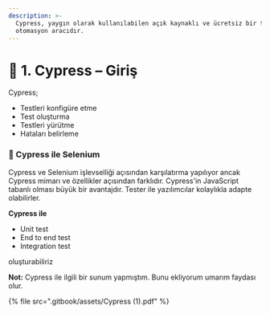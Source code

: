 ```yaml
---
description: >-
  Cypress, yaygın olarak kullanılabilen açık kaynaklı ve ücretsiz bir test
  otomasyon aracıdır.
---
```


# 🥑 1. Cypress – Giriş

Cypress;

* Testleri konfigüre etme
* Test oluşturma
* Testleri yürütme
* Hataları belirleme

### 🚀 Cypress ile Selenium

Cypress ve Selenium işlevselliği açısından karşılatırma yapılıyor ancak Cypress mimarı ve özellikler açısından farklıdır. Cypress'in JavaScript tabanlı olması büyük bir avantajdır. Tester ile yazılımcılar kolaylıkla adapte olabilirler.

**Cypress ile**&#x20;

* Unit test
* End to end test &#x20;
* Integration test

oluşturabiliriz



**Not:** Cypress ile ilgili bir sunum yapmıştım. Bunu ekliyorum umarım faydası olur.&#x20;

{% file src=".gitbook/assets/Cypress (1).pdf" %}
